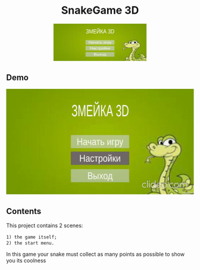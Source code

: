 <div align="center">
<h1 align="center">SnakeGame 3D</h1>
<img src="logosnake.png" width="250px" height="100px" >
</div>

## Demo 

![](https://github.com/twers1/my-second-game/blob/main/demo.gif)


## Contents 

This project contains 2 scenes: 

    1) the game itself; 
    2) the start menu. 


In this game your snake must collect as many points as possible to show you its coolness

